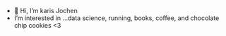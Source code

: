 - 👋 Hi, I’m karis Jochen
-  I’m interested in ...data science, running, books, coffee, and chocolate chip cookies <3
